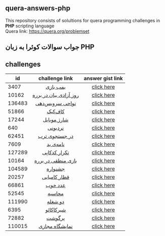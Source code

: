 ## quera-answers-php
This repository consists of solultions for quera  programming challenges in **PHP** scripting language  
Quera link: https://quera.org/problemset

<h2>جواب سوالات کوئرا به زبان  PHP</h2>

## challenges

| id  |challenge link  | answer gist link |
|-----|:--------------:|:----------------:|
| 3407 | [بمب بازی](https://quera.org/problemset/3407/)   | [click here](https://gist.github.com/zohreh-da/9be151ce574f8c5f9faaa15f032f9fd6)    |
| 10162|[روز آزادی بیان در برره](https://quera.org/problemset/10162/) | [click here](https://gist.github.com/zohreh-da/d5ff8ac63c6884598c4000bd9a6211f5)
|136483 | [نواحی سرویس‌دهی](https://quera.org/problemset/136483/) | [click here](https://gist.github.com/zohreh-da/2c2d8fb033d31fd69468a76da6b0a5ba) |
| 51866| [کاف‌کیک](https://quera.org/problemset/51866/) | [click here](https://gist.github.com/zohreh-da/4300f0b6e833fc881934b50f6ae61c5d)
|17244|[شارژ موبایل](https://quera.org/problemset/17244/)| [click here](https://gist.github.com/zohreh-da/7986bc7b372c54b373e46cbb6b4a3305)
| 640 | [نردبونی](https://quera.org/problemset/640/) |  [click here](https://gist.github.com/zohreh-da/36fb5b6ff78dbddb04f71563f83a0d58) | 
|62451| [در جستجوی ترب](https://quera.org/problemset/62451/)| [click here](https://gist.github.com/zohreh-da/747e81ffa9863c6a668e54af56a3c529)|
| 7609| [نامه‌ی بد](https://quera.org/problemset/7609/) | [click here](https://gist.github.com/zohreh-da/2b71d9f32fa56db2b3bd829bbcf3da57) |
|127289 | [تکرار کدکاپی](https://quera.org/problemset/127289/) | [click here](https://gist.github.com/zohrehdaa/df7962a660147a9ab7b711e0a526fec8)|
|10164|[بازی منطقی در برره](https://quera.org/problemset/10164/) | [click here](https://gist.github.com/zohrehda/f186ebf58f8d64b2b2f85a6ad443df77)|
|104589| [جشنواره](https://quera.org/problemset/104589/) | [click here](https://gist.github.com/zohrehda/cf5f480b17c00be663ad1c3a46470464)
|20257| [قطار کامیابی](https://quera.org/problemset/20257/) | [click here](https://gist.github.com/zohrehda/f0fecd54bc12c3a5e994a77649eaaa0c) |
|66861|[عدد خوب](https://quera.org/problemset/66861/) | [click here](https://gist.github.com/zohrehda/493432a280efa1883dc2eddef5a206eb) |
|52545|[محاسبه](https://quera.org/problemset/52545/)|[click here](https://gist.github.com/zohrehda/7c0cb3444c8c1ebde9cd8e7e5dfdad8f)|
|111990|[دو شغله](https://quera.org/problemset/111990/)|[click here](https://gist.github.com/zohrehda/10eff72735733a163cbd598e6c3bb2ba)|
|6395|[شیرکاکائو](https://quera.org/problemset/6395/)|[click here](https://gist.github.com/zohrehda/5e119465d7177d5c7f25359343476105)
|72882|[پرگوشت](https://quera.org/problemset/72882/)|[click here](https://gist.github.com/zohrehda/8b699b4b5343bc4822725b84a266c413)|
|110015|[نمایشگاه مجازی](https://quera.org/problemset/110015/)| [click here](https://gist.github.com/zohrehda/8aeae95bfe25d48c643f1db2d7465bff)|
